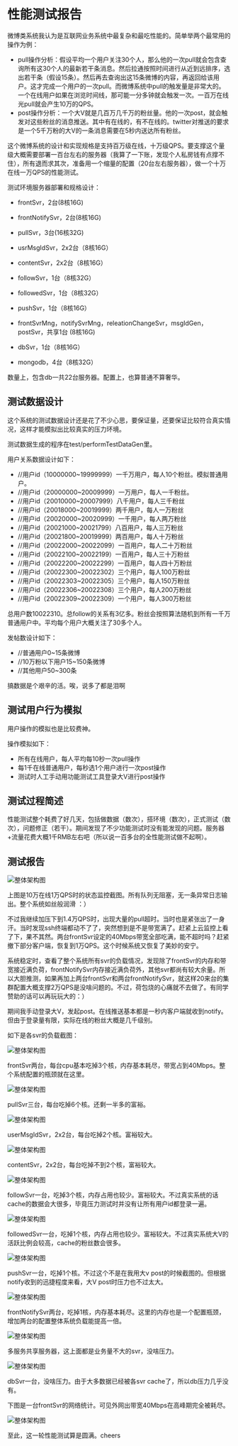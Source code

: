 
# 性能测试报告

微博类系统我认为是互联网业务系统中最复杂和最吃性能的。简单举两个最常用的操作为例：

-   pull操作分析：假设平均一个用户关注30个人，那么他的一次pull就会包含查询所有这30个人的最新若干条消息。然后拉通按照时间进行从近到远排序，选出若干条（假设15条）。然后再去查询出这15条微博的内容，再返回给该用户。这才完成一个用户的一次pull。而微博系统中pull的触发量是非常大的。一个在线用户如果在浏览时间线，那可能一分多钟就会触发一次。一百万在线光pull就会产生10万的QPS。
-   post操作分析：一个大V就是几百万几千万的粉丝量。他的一次post，就会触发对这些粉丝的消息推送。其中有在线的，有不在线的。twitter对推送的要求是一个5千万粉的大V的一条消息需要在5秒内送达所有粉丝。

这个微博系统的设计和实现规格是支持百万级在线，十万级QPS。要支撑这个量级大概需要部署一百台左右的服务器（我算了一下账，发现个人私房钱有点撑不住），所有退而求其次，准备用一个缩量的配置（20台左右服务器），做一个十万在线一万QPS的性能测试。

  

测试环境服务器部署和规格设计：

-   frontSvr，2台(8核16G)
-   frontNotifySvr，2台(8核16G)

-   pullSvr，3台(16核32G)
-   usrMsgIdSvr，2x2台（8核16G）
-   contentSvr，2x2台（8核16G）
-   followSvr，1台（8核32G）
-   followedSvr，1台（8核32G）
-   pushSvr，1台（8核16G）
-   frontSvrMng，notifySvrMng，releationChangeSvr，msgIdGen，postSvr，共享1台 (8核16G)
-   dbSvr，1台（8核16G）
-   mongodb，4台（8核32G）

数量上，包含db一共22台服务器。配置上，也算普通不算奢华。


## 测试数据设计

这个系统的测试数据设计还是花了不少心思，要保证量，还要保证比较符合真实情况，这样才能模拟出比较真实的压力环境。

测试数据生成的程序在test/performTestDataGen里。

用户关系数据设计如下：

-   //用户id（10000000~19999999）一千万用户，每人10个粉丝。模拟普通用户。
-   //用户id（20000000~20009999）一万用户，每人一千粉丝。
-   //用户id（20010000~20007999）八千用户，每人三千粉丝
-   //用户id（20018000~20019999）两千用户，每人一万粉丝
-   //用户id（20020000~20020999）一千用户，每人两万粉丝
-   //用户id（20021000~20021799）八百用户，每人三万粉丝
-   //用户id（20021800~20019999）两百用户，每人十万粉丝
-   //用户id（20022000~20022099）一百用户，每人二十万粉丝
-   //用户id（20022100~20022199）一百用户，每人三十万粉丝
-   //用户id（20022200~20022299）一百用户，每人四十万粉丝
-   //用户id（20022300~20022302）三个用户，每人100万粉丝
-   //用户id（20022303~20022305）三个用户，每人150万粉丝
-   //用户id（20022306~20022308）三个用户，每人200万粉丝
-   //用户id（20022309~20022309）一个用户，每人300万粉丝

  

总用户数10022310。总follow的关系有3亿多。粉丝会按照算法随机到所有一千万普通用户中。平均每个用户大概关注了30多个人。

  

发帖数设计如下：

-   //普通用户0~15条微博
-   //10万粉以下用户15~150条微博
-   //其他用户50~300条

  

搞数据是个艰辛的活。唉，说多了都是泪啊

## 测试用户行为模拟
用户操作的模拟也是比较费神。

操作模拟如下：

-   所有在线用户，每人平均每10秒一次pull操作
-   每1千在线普通用户，每秒选1个用户进行一次post操作
-   测试时人工手动用功能测试工具登录大V进行post操作

## 测试过程简述
性能测试整个耗费了好几天，包括做数据（数次），搭环境（数次），正式测试（数次），问题修正（若干）。期间发现了不少功能测试时没有能发现的问题。服务器+流量花费大概1千RMB左右吧（所以说一百多台的全性能测试做不起啊）。

## 测试报告



![整体架构图](https://wxgate01.5maogame.com/weibo/monitor.png)

上图是10万在线1万QPS时的状态监控截图。所有队列无阻塞，无一条异常日志输出。整个系统如丝般润滑 ：）

不过我继续加压下到1.4万QPS时，出现大量的pull超时。当时也是紧张出了一身汗。当时发现ssh终端都动不了了，突然想到是不是带宽满了。赶紧上云监控上看了下，果不其然。两台frontSvr设定的40Mbps带宽全部吃满，能不超时吗？赶紧撤下部分客户端，恢复到1万QPS。这个时候系统又恢复了美妙的安宁。

系统稳定时，查看了整个系统所有svr的负载情况，发现除了frontSvr的内存和带宽接近满负荷，frontNotifySvr内存接近满负荷外，其他svr都尚有较大余量。所以大胆推测，如果再加上两台frontSvr和两台frontNotifySvr，就这样20来台的集群配置大概支撑2万QPS是没啥问题的。不过，荷包烧的心痛就不去做了。有同学赞助的话可以再玩玩大的：）

期间我手动登录大V，发起post。在线推送基本都是一秒内客户端就收到notify。但由于登录量有限，实际在线的粉丝大概是几千级别。

  

如下是各svr的负载截图：


![整体架构图](https://wxgate01.5maogame.com/weibo/top1.png)

frontSvr两台，每台cpu基本吃掉3个核，内存基本耗尽，带宽占到40Mbps。整个系统配置的瓶颈就在这里。

![整体架构图](https://wxgate01.5maogame.com/weibo/top2.png)

pullSvr三台，每台吃掉6个核。还剩一半多的富裕。

![整体架构图](https://wxgate01.5maogame.com/weibo/top3.png)

userMsgIdSvr，2x2台，每台吃掉2个核。富裕较大。

![整体架构图](https://wxgate01.5maogame.com/weibo/top4.png)

contentSvr，2x2台，每台吃掉不到2个核，富裕较大。

![整体架构图](https://wxgate01.5maogame.com/weibo/top5.png)

followSvr一台，吃掉3个核，内存占用也较少。富裕较大。不过真实系统的话cache的数据会大很多，毕竟压力测试时并没有让所有用户id都登录一遍。

![整体架构图](https://wxgate01.5maogame.com/weibo/top6.png)

followedSvr一台，吃掉1个核，内存占用也较少。富裕较大。不过真实系统大V的活跃比例会较高，cache的粉丝数会很多。

![整体架构图](https://wxgate01.5maogame.com/weibo/top7.png)

pushSvr一台，吃掉1个核。不过这个不是在我用大v post的时候截图的。但根据notify收到的迅捷程度来看，大V post时压力也不过太大。

![整体架构图](https://wxgate01.5maogame.com/weibo/top8.png)

frontNotifySvr两台，吃掉1核，内存基本耗尽。这里的内存也是一个配置瓶颈，增加两台的配置整体系统负载能提高一倍。

![整体架构图](https://wxgate01.5maogame.com/weibo/top9.png)

多服务共享服务器，这上面都是业务量不大的svr，没啥压力。

![整体架构图](https://wxgate01.5maogame.com/weibo/top10.png)

dbSvr一台，没啥压力。由于大多数据已经被各svr cache了，所以db压力几乎没有。

  

下图是一台frontSvr的网络统计。可见外网出带宽40Mbps在高峰期完全被耗尽。

![整体架构图](https://wxgate01.5maogame.com/weibo/net.png)



至此，这一轮性能测试算是圆满。cheers
